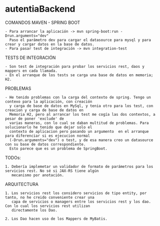 # autentiaBackend

COMANDOS MAVEN - SPRING BOOT

	- Para arrancar la aplicación -> mvn spring-boot:run -Drun.arguments="dev"
	  Paso el parámetro dev para cargar el datasource para mysql y para crear y cargar datos en la base de datos.
	- Para pasar test de integración -> mvn integration-test

TESTS DE INTEGRACIÓN

	- Son test de integración para probar los servicios rest, daos y mappers en cada llamada.
	- En el arranque de los tests se carga una base de datos en memoria; H2.
	
PROBLEMAS

	- He tenido problemas con la carga del contexto de spring. Tengo un contexo para la aplicación, con creación 
	  y carga de base de datos en MySql, y tenia otro para los test, con creacion y carga de base de datos en
	  Memoria H2, pero al arrancar los test me cogía las dos contextos, a pesar de poner 'exclude' de 
	  varias maneras, con lo cual se daban multitud de problemas. Para solucionarlo he tenido que dejar solo el 
	  contexto de aplicacion pero pasando un argumento  en el arranque para diferenciar si es ejecucion normal
	  (-Drun.arguments="dev") o test, y de esa manera creo un datasource con su base de datos correspondiente. 
	  Esto parece que es un problema de SpringBoot.
	

TODOs:

	1. Debería implemetar un validador de formato de parámetros para los servicios rest. No sé si JAX-RS tiene algún
	   mecanismo por anotación.  
	
ARQUITECTURA

	1. Los servicios rest los considero servicios de tipo entity, por tanto, no he creido conveniente crear una 
	   capa de servicios o managers entre los servicios rest y los dao. Con lo cual los servicios rest utilizan
	   directamente los Dao.
	
	2. Los Dao hacen uso de los Mappers de MyBatis.
	
	
	
